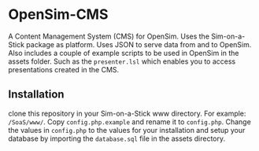 OpenSim-CMS
===========

A Content Management System (CMS) for OpenSim. Uses the Sim-on-a-Stick package as platform. Uses JSON to serve data from and to OpenSim.
Also includes a couple of example scripts to be used in OpenSim in the assets folder. Such as the `presenter.lsl` which enables you to access
presentations created in the CMS.

## Installation
clone this repository in your Sim-on-a-Stick www directory. For example: `/SoaS/www/`.
Copy `config.php.example` and rename it to `config.php`. Change the values in `config.php` to the values for your installation and setup your database
by importing the `database.sql` file in the assets directory.